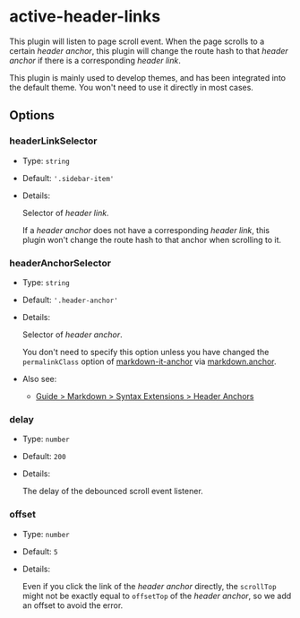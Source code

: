 # active-header-links

<NpmBadge package="@vuepress/plugin-active-header-links" />

This plugin will listen to page scroll event. When the page scrolls to a certain _header anchor_, this plugin will change the route hash to that _header anchor_ if there is a corresponding _header link_.

This plugin is mainly used to develop themes, and has been integrated into the default theme. You won't need to use it directly in most cases.

## Options

### headerLinkSelector

- Type: `string`

- Default: `'.sidebar-item'`

- Details:

  Selector of _header link_.

  If a _header anchor_ does not have a corresponding _header link_, this plugin won't change the route hash to that anchor when scrolling to it.

### headerAnchorSelector

- Type: `string`

- Default: `'.header-anchor'`

- Details:

  Selector of _header anchor_.

  You don't need to specify this option unless you have changed the `permalinkClass` option of [markdown-it-anchor](https://github.com/valeriangalliat/markdown-it-anchor#readme) via [markdown.anchor](../config.md#markdown-anchor).

- Also see:
  - [Guide > Markdown > Syntax Extensions > Header Anchors](../../guide/markdown.md#header-anchors)

### delay

- Type: `number`

- Default: `200`

- Details:

  The delay of the debounced scroll event listener.

### offset

- Type: `number`

- Default: `5`

- Details:

  Even if you click the link of the _header anchor_ directly, the `scrollTop` might not be exactly equal to `offsetTop` of the _header anchor_, so we add an offset to avoid the error.
